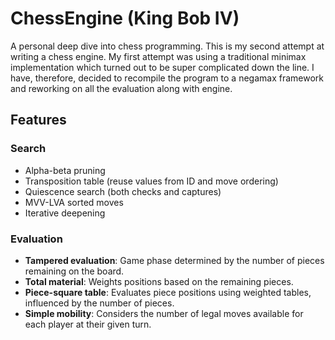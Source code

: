 # ChessEngine (King Bob IV)

A personal deep dive into chess programming. This is my second attempt at writing a chess engine. My first attempt was using a traditional minimax implementation which turned out to be super complicated down the line.
I have, therefore, decided to recompile the program to a negamax framework and reworking on all the evaluation along with engine.


## Features

### Search
- Alpha-beta pruning
- Transposition table (reuse values from ID and move ordering)
- Quiescence search (both checks and captures)
- MVV-LVA sorted moves
- Iterative deepening

### Evaluation
- **Tampered evaluation**: Game phase determined by the number of pieces remaining on the board.
- **Total material**: Weights positions based on the remaining pieces.
- **Piece-square table**: Evaluates piece positions using weighted tables, influenced by the number of pieces.
- **Simple mobility**: Considers the number of legal moves available for each player at their given turn.


